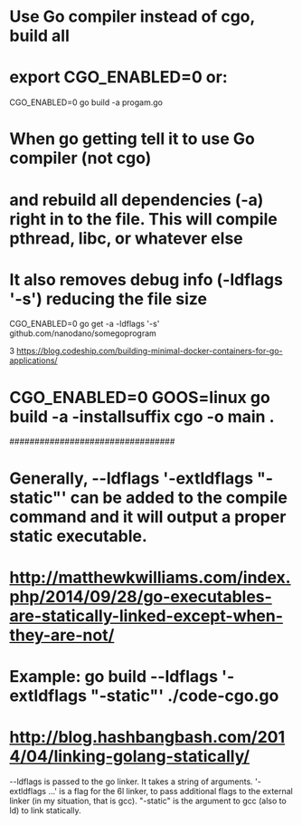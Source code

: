 # Use Go compiler instead of cgo, build all 
# export CGO_ENABLED=0 or:
CGO_ENABLED=0 go build -a progam.go

# When go getting tell it to use Go compiler (not cgo)
# and rebuild all dependencies (-a) right in to the file. This will compile pthread, libc, or whatever else
# It also removes debug info (-ldflags '-s') reducing the file size
CGO_ENABLED=0 go get -a -ldflags '-s' github.com/nanodano/somegoprogram

3 https://blog.codeship.com/building-minimal-docker-containers-for-go-applications/
# CGO_ENABLED=0 GOOS=linux go build -a -installsuffix cgo -o main .

#################################

# Generally, --ldflags '-extldflags "-static"' can be added to the compile command and it will output a proper static executable.
# http://matthewkwilliams.com/index.php/2014/09/28/go-executables-are-statically-linked-except-when-they-are-not/

# Example: go build --ldflags '-extldflags "-static"' ./code-cgo.go
# http://blog.hashbangbash.com/2014/04/linking-golang-statically/

--ldflags is passed to the go linker. It takes a string of arguments.
'-extldflags ...' is a flag for the 6l linker, to pass additional flags to the external linker (in my situation, that is gcc).
"-static" is the argument to gcc (also to ld) to link statically.

